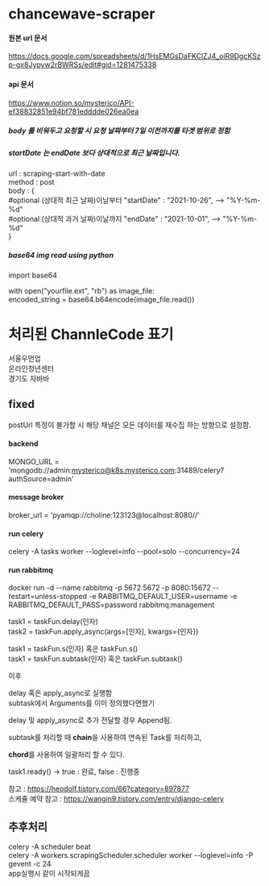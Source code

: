 # chancewave-scraper
#### 원본 url 문서
https://docs.google.com/spreadsheets/d/1HsEMGsDaFKClZJ4_oiR9DgcKSzp-gx8Jypyw2rBWRSs/edit#gid=1281475338


#### api 문서
https://www.notion.so/mysterico/API-ef38832851e94bf781edddde026ea0ea


##### body 를 비워두고 요청할 시 요청 날짜부터 7일 이전까지를 타겟 범위로 정함
##### startDate 는 endDate 보다 상대적으로 최근 날짜입니다.
url : scraping-start-with-date  
method : post  
body : {  
    #optional  (상대적 최근 날짜)이날부터
    "startDate" : "2021-10-26",  --> "%Y-%m-%d"  
    #optional  (상대적 과거 날짜)이날까지
    "endDate" : "2021-10-01",  --> "%Y-%m-%d"  
}  

##### base64 img read using python
import base64  

with open("yourfile.ext", "rb") as image_file:  
      encoded_string = base64.b64encode(image_file.read())  

# 처리된 ChannleCode 표기
<!-- 서울시청  
서울일자리포털  
서울우먼업  
서울부동산정보광장  
서울특별시평생학습포털  
서울복지포털   -->

서울우먼업  
온라인청년센터  
경기도 자바바  
 
## fixed
postUrl 특정이 불가할 시 해당 채널은 모든 데이터를 재수집 하는 방향으로 설정함.

#### backend  
MONGO_URL = 'mongodb://admin:mysterico@k8s.mysterico.com:31489/celery?authSource=admin'  

#### message broker  
broker_url = 'pyamqp://choline:123123@localhost:8080//'  

#### run celery
celery -A tasks worker --loglevel=info --pool=solo --concurrency=24  

#### run rabbitmq
docker run -d --name rabbitmq -p 5672:5672 -p 8080:15672 --restart=unless-stopped -e RABBITMQ_DEFAULT_USER=username -e RABBITMQ_DEFAULT_PASS=password rabbitmq:management  

task1 = taskFun.delay(인자)  
task2 = taskFun.apply_async(args=[인자], kwargs={인자})  

task1 = taskFun.s(인자) 혹은  taskFun.s()  
task1 = taskFun.subtask(인자) 혹은  taskFun.subtask()  

이후  

delay 혹은 apply_async로 실행함  
subtask에서 Arguments를 이미 정의했다면했기  

delay 및 apply_async로 추가 전달할 경우 Append됨.  

subtask를 처리할 때 **chain**을 사용하여 연속된 Task를 처리하고,  

**chord**를 사용하여 일괄처리 할 수 있다.  

task1.ready() → true : 완료, false : 진행중  

참고 : https://heodolf.tistory.com/66?category=897877  
스케쥴 예약 참고 : https://wangin9.tistory.com/entry/django-celery  


## 추후처리
celery -A scheduler beat  
celery -A workers.scrapingScheduler.scheduler worker --loglevel=info -P gevent -c 24  
app실행시 같이 시작되게끔  